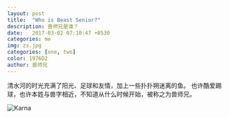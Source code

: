 ```yaml
---
layout: post
title:  "Who is Beast Senior?"
description: 兽师兄是谁？
date:   2017-03-02 07:10:47 +0530
categories: me
img: zs.jpg
categories: [one, two]
color: 1976D2
author: 兽师兄
---
```

清水河的时光充满了阳光、足球和友情，加上一些扑扑朔迷离的鱼。
也许酷爱踢球，也许本姓与兽字相近，不知道从什么时候开始，被称之为兽师兄。

![Karna]({{site.baseurl}}/images/zs-2.jpg)
 